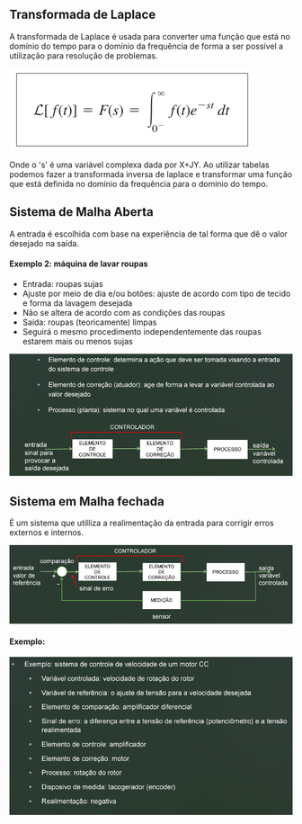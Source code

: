 
## Transformada de Laplace ##



A transformada de Laplace é usada para converter uma função que está no domínio do tempo para o domínio da frequência de forma a ser possível a utilização para resolução de problemas.


![tl](./img/tl.png)



Onde o 's' é uma variável complexa dada por X+JY. Ao utilizar tabelas podemos fazer a transformada inversa de laplace e transformar uma função que está definida no domínio da frequência para o domínio do tempo.


## Sistema de Malha Aberta
A entrada é escolhida com base na experiência de tal forma que dê o valor desejado na saída.

#### Exemplo 2: máquina de lavar roupas
* Entrada: roupas sujas 
* Ajuste por meio de dia e/ou botões: ajuste de acordo com tipo de tecido e forma da lavagem desejada 
* Não se altera de acordo com as condições das roupas 
* Saída: roupas (teoricamente) limpas 
* Seguirá o mesmo procedimento independentemente das roupas estarem mais ou menos sujas

![sis](./img/sist1.png)

## Sistema em Malha fechada
É um sistema que utilliza a realimentação da entrada para corrigir erros externos e internos.

![MF](/img/mf.png)


#### Exemplo: 

![ex1](./img/ex1.png)